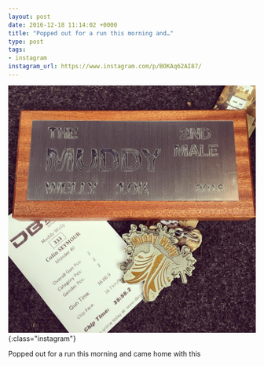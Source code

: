 ```yaml
---
layout: post
date: 2016-12-18 11:14:02 +0000
title: "Popped out for a run this morning and…"
type: post
tags:
- instagram
instagram_url: https://www.instagram.com/p/BOKAq62AI87/
---
```


![Instagram - BOKAq62AI87](/img/BOKAq62AI87.jpg){:class="instagram"}

Popped out for a run this morning and came home with this

